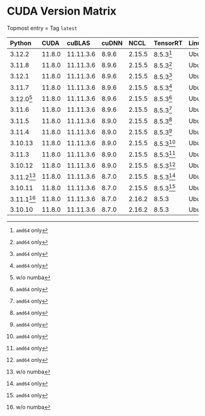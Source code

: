 # CUDA Version Matrix

Topmost entry = Tag `latest`

| Python     | CUDA   | cuBLAS    | cuDNN | NCCL   | TensorRT  | Linux distro |
|:-----------|:-------|:----------|:------|:-------|:----------|:-------------|
| 3.12.2     | 11.8.0 | 11.11.3.6 | 8.9.6 | 2.15.5 | 8.5.3[^2] | Ubuntu 22.04 |
| 3.11.8     | 11.8.0 | 11.11.3.6 | 8.9.6 | 2.15.5 | 8.5.3[^2] | Ubuntu 22.04 |
| 3.12.1     | 11.8.0 | 11.11.3.6 | 8.9.6 | 2.15.5 | 8.5.3[^2] | Ubuntu 22.04 |
| 3.11.7     | 11.8.0 | 11.11.3.6 | 8.9.6 | 2.15.5 | 8.5.3[^2] | Ubuntu 22.04 |
| 3.12.0[^1] | 11.8.0 | 11.11.3.6 | 8.9.6 | 2.15.5 | 8.5.3[^2] | Ubuntu 22.04 |
| 3.11.6     | 11.8.0 | 11.11.3.6 | 8.9.6 | 2.15.5 | 8.5.3[^2] | Ubuntu 22.04 |
| 3.11.5     | 11.8.0 | 11.11.3.6 | 8.9.0 | 2.15.5 | 8.5.3[^2] | Ubuntu 22.04 |
| 3.11.4     | 11.8.0 | 11.11.3.6 | 8.9.0 | 2.15.5 | 8.5.3[^2] | Ubuntu 22.04 |
| 3.10.13    | 11.8.0 | 11.11.3.6 | 8.9.0 | 2.15.5 | 8.5.3[^2] | Ubuntu 22.04 |
| 3.11.3     | 11.8.0 | 11.11.3.6 | 8.9.0 | 2.15.5 | 8.5.3[^2] | Ubuntu 22.04 |
| 3.10.12    | 11.8.0 | 11.11.3.6 | 8.9.0 | 2.15.5 | 8.5.3[^2] | Ubuntu 22.04 |
| 3.11.2[^1] | 11.8.0 | 11.11.3.6 | 8.7.0 | 2.15.5 | 8.5.3[^2] | Ubuntu 22.04 |
| 3.10.11    | 11.8.0 | 11.11.3.6 | 8.7.0 | 2.15.5 | 8.5.3[^2] | Ubuntu 22.04 |
| 3.11.1[^1] | 11.8.0 | 11.11.3.6 | 8.7.0 | 2.16.2 | 8.5.3     | Ubuntu 20.04 |
| 3.10.10    | 11.8.0 | 11.11.3.6 | 8.7.0 | 2.16.2 | 8.5.3     | Ubuntu 20.04 |

[^1]: w/o numba
[^2]: `amd64` only
